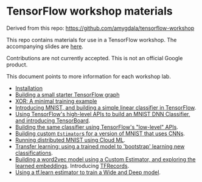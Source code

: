 
# TensorFlow workshop materials

Derived from this repo:  https://github.com/amygdala/tensorflow-workshop

This repo contains materials for use in a TensorFlow workshop.
The accompanying slides are
[here](https://storage.googleapis.com/amy-jo/talks/tf-workshop.pdf).

Contributions are not currently accepted.  This is not an official Google product.

This document points to more information for each workshop lab.

- [Installation](INSTALL.md)
- [Building a small starter TensorFlow graph](workshop_sections/starter_tf_graph/README.md)
- [XOR: A minimal training example](workshop_sections/xor/README.md)
- [Introducing MNIST, and building a simple linear classifier in TensorFlow](workshop_sections/mnist_series/01_README_mnist_simple.md).
- [Using TensorFlow's high-level APIs to build an MNIST DNN Classifier, and introducing TensorBoard](workshop_sections/mnist_series/02_README_mnist_tflearn.md).
- [Building the same classifier using TensorFlow's "low-level" APIs](workshop_sections/mnist_series/the_hard_way).
- [Building custom `Estimator`s for a version of MNIST that uses CNNs](workshop_sections/mnist_series/mnist_cnn/README.md).
- [Running distributed MNIST using Cloud ML](workshop_sections/mnist_series/cloudml).
- [Transfer learning: using a trained model to 'bootstrap' learning new classifications](workshop_sections/transfer_learning/README.md).
- [Building a word2vec model using a Custom Estimator, and exploring the learned embeddings](workshop_sections/word2vec/README.md). Introducing [TFRecords](https://www.tensorflow.org/versions/r0.11/api_docs/python/python_io.html#data-io-python-functions).
- [Using a tf.learn estimator to train a Wide and Deep model](workshop_sections/wide_n_deep/README.md).
